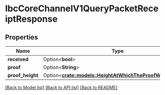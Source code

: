 # IbcCoreChannelV1QueryPacketReceiptResponse

## Properties

Name | Type | Description | Notes
------------ | ------------- | ------------- | -------------
**received** | Option<**bool**> |  | [optional]
**proof** | Option<**String**> |  | [optional]
**proof_height** | Option<[**crate::models::HeightAtWhichTheProofWasRetrieved**](height_at_which_the_proof_was_retrieved.md)> |  | [optional]

[[Back to Model list]](../README.md#documentation-for-models) [[Back to API list]](../README.md#documentation-for-api-endpoints) [[Back to README]](../README.md)


